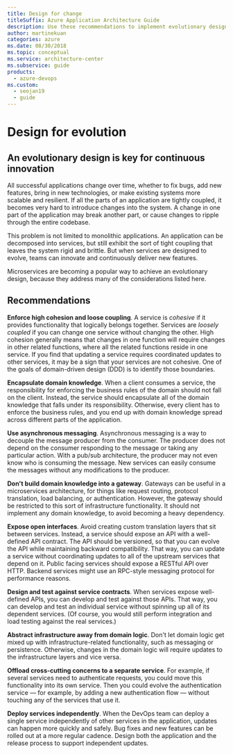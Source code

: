 ```yaml
---
title: Design for change
titleSuffix: Azure Application Architecture Guide
description: Use these recommendations to implement evolutionary design, which is key for continuous innovation. Microservices helps achieve an evolutionary design.
author: martinekuan
categories: azure
ms.date: 08/30/2018
ms.topic: conceptual
ms.service: architecture-center
ms.subservice: guide
products:
  - azure-devops
ms.custom:
  - seojan19
  - guide
---
```


# Design for evolution

## An evolutionary design is key for continuous innovation

All successful applications change over time, whether to fix bugs, add new features, bring in new technologies, or make existing systems more scalable and resilient. If all the parts of an application are tightly coupled, it becomes very hard to introduce changes into the system. A change in one part of the application may break another part, or cause changes to ripple through the entire codebase.

This problem is not limited to monolithic applications. An application can be decomposed into services, but still exhibit the sort of tight coupling that leaves the system rigid and brittle. But when services are designed to evolve, teams can innovate and continuously deliver new features.

Microservices are becoming a popular way to achieve an evolutionary design, because they address many of the considerations listed here.

## Recommendations

**Enforce high cohesion and loose coupling**. A service is *cohesive* if it provides functionality that logically belongs together. Services are *loosely coupled* if you can change one service without changing the other. High cohesion generally means that changes in one function will require changes in other related functions, where all the related functions reside in one service. If you find that updating a service requires coordinated updates to other services, it may be a sign that your services are not cohesive. One of the goals of domain-driven design (DDD) is to identify those boundaries.

**Encapsulate domain knowledge**. When a client consumes a service, the responsibility for enforcing the business rules of the domain should not fall on the client. Instead, the service should encapsulate all of the domain knowledge that falls under its responsibility. Otherwise, every client has to enforce the business rules, and you end up with domain knowledge spread across different parts of the application.

**Use asynchronous messaging**. Asynchronous messaging is a way to decouple the message producer from the consumer. The producer does not depend on the consumer responding to the message or taking any particular action. With a pub/sub architecture, the producer may not even know who is consuming the message. New services can easily consume the messages without any modifications to the producer.

**Don't build domain knowledge into a gateway**. Gateways can be useful in a microservices architecture, for things like request routing, protocol translation, load balancing, or authentication. However, the gateway should be restricted to this sort of infrastructure functionality. It should not implement any domain knowledge, to avoid becoming a heavy dependency.

**Expose open interfaces**. Avoid creating custom translation layers that sit between services. Instead, a service should expose an API with a well-defined API contract. The API should be versioned, so that you can evolve the API while maintaining backward compatibility. That way, you can update a service without coordinating updates to all of the upstream services that depend on it. Public facing services should expose a RESTful API over HTTP. Backend services might use an RPC-style messaging protocol for performance reasons.

**Design and test against service contracts**. When services expose well-defined APIs, you can develop and test against those APIs. That way, you can develop and test an individual service without spinning up all of its dependent services. (Of course, you would still perform integration and load testing against the real services.)

**Abstract infrastructure away from domain logic**. Don't let domain logic get mixed up with infrastructure-related functionality, such as messaging or persistence. Otherwise, changes in the domain logic will require updates to the infrastructure layers and vice versa.

**Offload cross-cutting concerns to a separate service**. For example, if several services need to authenticate requests, you could move this functionality into its own service. Then you could evolve the authentication service &mdash; for example, by adding a new authentication flow &mdash; without touching any of the services that use it.

**Deploy services independently**. When the DevOps team can deploy a single service independently of other services in the application, updates can happen more quickly and safely. Bug fixes and new features can be rolled out at a more regular cadence. Design both the application and the release process to support independent updates.
